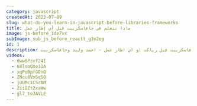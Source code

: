 ```yaml
---
category: javascript
createdAt: 2023-07-09
slug: what-do-you-learn-in-javascript-before-libraries-frameworks
title: ماذا تتعلم في جافاسكريبت قبل أي إطار عمل
image: js-before_ide7vx
subImage: sub_js_before_reactt_g3o2eg
id: 1
description: ماذا اتعلم في جافاسكريبت قبل رياكت او اي اطار عمل - احمد وليد وجافاسكريبت
videos:
  - dww6Pzvf24I
  - 68lsoQXe31A
  - xqPoBpfGDnQ
  - ZNcu8VmSqSQ
  - jUUMc1C5rAM
  - ZiiBZt2xaWw
  - gl7_toJAVLE
---
```


